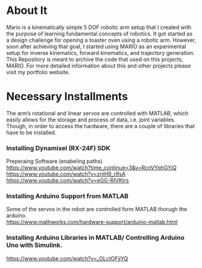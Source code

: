 
# About It 
Mario is a kinematically simple 5 DOF robotic arm setup that I created with the purpose of learning fundamental concepts of robotics. It got started as a design challenge for opening a toaster oven using a robotic arm. However, soon after achieving that goal, I started using MARIO as an experimental setup for inverse kinematics, forward kinematics, and trajectory generation. 
This Repository is meant to archive the code that used on this projects, MARIO. For more detailed information about this and other projects please visit my portfolio website.

# Necessary Installments
The arm’s rotational and linear servos are controlled with MATLAB, which easily allows for the storage and process of data, i.e. joint variables. Though, in order to access the hardware, there are a couple of libraries that have to be installed.
### Installing Dynamixel (RX-24F) SDK 
Preperaing Software (enabeling paths)<br />
https://www.youtube.com/watch?time_continue=3&v=RcnVYqhGYiQ<br />
https://www.youtube.com/watch?v=znlH9_rIfsA<br />
https://www.youtube.com/watch?v=eGG-RIVKtrs<br />

### Installing Arduino Support from MATLAB
Some of the servos in the robot are controlled form MATLAB thorugh the arduino.<br />
https://www.mathworks.com/hardware-support/arduino-matlab.html<br />

### Installing Arduino Libraries in MATLAB/ Controlling Arduino Uno with Simulink.
https://www.youtube.com/watch?v=_OLctOFjjYQ <br />
